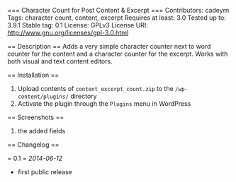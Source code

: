 === Character Count for Post Content & Excerpt ===
Contributors: cadeyrn
Tags: character count, content, excerpt
Requires at least: 3.0
Tested up to: 3.9.1
Stable tag: 0.1
License: GPLv3
License URI: http://www.gnu.org/licenses/gpl-3.0.html

== Description ==
Adds a very simple character counter next to word counter for the content and a character counter for the excerpt. Works with both visual and text content editors.

== Installation ==

1. Upload contents of `content_excerpt_count.zip` to the `/wp-content/plugins/` directory
2. Activate the plugin through the `Plugins` menu in WordPress

== Screenshots ==

1. the added fields

== Changelog ==

= 0.1 =
*2014-06-12*

* first public release
